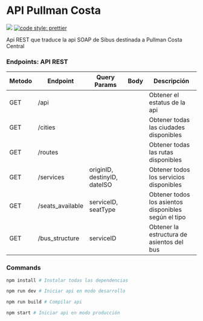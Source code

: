 # API Pullman Costa

[![](https://img.shields.io/badge/types-TypeScript-blue?style=for-the-badge)](https://github.com/microsoft/TypeScript)
[![code style: prettier](https://img.shields.io/badge/code_style-prettier-ff69b4.svg?style=for-the-badge)](https://github.com/prettier/prettier)

Api REST que traduce la api SOAP de Sibus destinada a Pullman Costa Central

### Endpoints: API REST

| Metodo | Endpoint         | Query Params                 | Body | Descripción                                          |
| ------ | ---------------- | ---------------------------- | ---- | ---------------------------------------------------- |
| GET    | /api             |                              |      | Obtener el estatus de la api                         |
| GET    | /cities          |                              |      | Obtener todas las ciudades disponibles               |
| GET    | /routes          |                              |      | Obtener todas las rutas disponibles                  |
| GET    | /services        | originID, destinyID, dateISO |      | Obtener todos los servicios disponibles              |
| GET    | /seats_available | serviceID, seatType          |      | Obtener todos los asientos disponibles según el tipo |
| GET    | /bus_structure   | serviceID                    |      | Obtener la estructura de asientos del bus            |

### Commands

```sh
npm install # Instalar todas las dependencias

npm run dev # Iniciar api en modo desarrollo

npm run build # Compilar api

npm start # Iniciar api en modo producción
```
